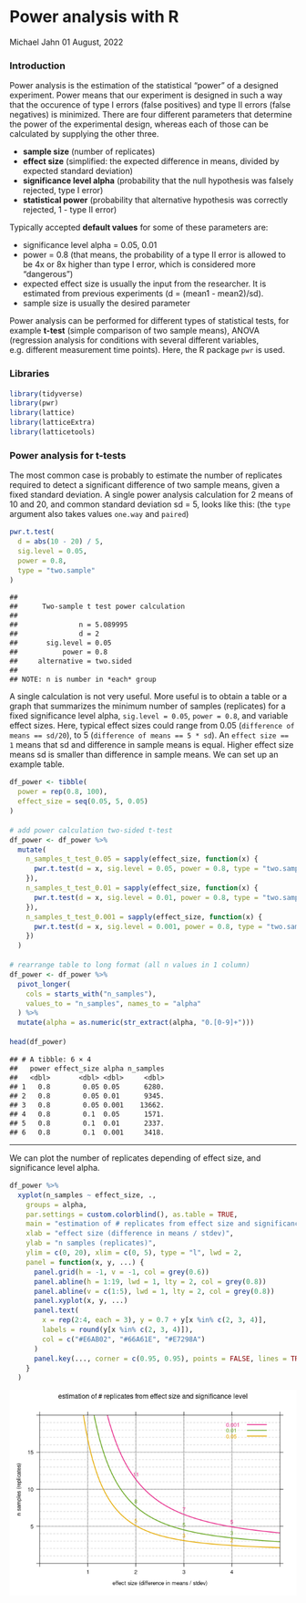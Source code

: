 Power analysis with R
================
Michael Jahn
01 August, 2022

### Introduction

Power analysis is the estimation of the statistical “power” of a
designed experiment. Power means that our experiment is designed in such
a way that the occurence of type I errors (false positives) and type II
errors (false negatives) is minimized. There are four different
parameters that determine the power of the experimental design, whereas
each of those can be calculated by supplying the other three.

  - **sample size** (number of replicates)
  - **effect size** (simplified: the expected difference in means,
    divided by expected standard deviation)
  - **significance level alpha** (probability that the null hypothesis
    was falsely rejected, type I error)
  - **statistical power** (probability that alternative hypothesis was
    correctly rejected, 1 - type II error)

Typically accepted **default values** for some of these parameters are:

  - significance level alpha = 0.05, 0.01
  - power = 0.8 (that means, the probability of a type II error is
    allowed to be 4x or 8x higher than type I error, which is considered
    more “dangerous”)
  - expected effect size is usually the input from the researcher. It is
    estimated from previous experiments (d = (mean1 - mean2)/sd).
  - sample size is usually the desired parameter

Power analysis can be performed for different types of statistical
tests, for example **t-test** (simple comparison of two sample means),
ANOVA (regression analysis for conditions with several different
variables, e.g. different measurement time points). Here, the R package
`pwr` is used.

### Libraries

``` r
library(tidyverse)
library(pwr)
library(lattice)
library(latticeExtra)
library(latticetools)
```

### Power analysis for t-tests

The most common case is probably to estimate the number of replicates
required to detect a significant difference of two sample means, given a
fixed standard deviation. A single power analysis calculation for 2
means of 10 and 20, and common standard deviation sd = 5, looks like
this: (the `type` argument also takes values `one.way` and `paired`)

``` r
pwr.t.test(
  d = abs(10 - 20) / 5,
  sig.level = 0.05,
  power = 0.8,
  type = "two.sample"
)
```

    ## 
    ##      Two-sample t test power calculation 
    ## 
    ##               n = 5.089995
    ##               d = 2
    ##       sig.level = 0.05
    ##           power = 0.8
    ##     alternative = two.sided
    ## 
    ## NOTE: n is number in *each* group

A single calculation is not very useful. More useful is to obtain a
table or a graph that summarizes the minimum number of samples
(replicates) for a fixed significance level alpha, `sig.level = 0.05`,
`power = 0.8`, and variable effect sizes. Here, typical effect sizes
could range from 0.05 (`difference of means == sd/20`), to 5
(`difference of means == 5 * sd`). An `effect size == 1` means that sd
and difference in sample means is equal. Higher effect size means sd is
smaller than difference in sample means. We can set up an example table.

``` r
df_power <- tibble(
  power = rep(0.8, 100),
  effect_size = seq(0.05, 5, 0.05)
)

# add power calculation two-sided t-test
df_power <- df_power %>%
  mutate(
    n_samples_t_test_0.05 = sapply(effect_size, function(x) {
      pwr.t.test(d = x, sig.level = 0.05, power = 0.8, type = "two.sample")$n
    }),
    n_samples_t_test_0.01 = sapply(effect_size, function(x) {
      pwr.t.test(d = x, sig.level = 0.01, power = 0.8, type = "two.sample")$n
    }),
    n_samples_t_test_0.001 = sapply(effect_size, function(x) {
      pwr.t.test(d = x, sig.level = 0.001, power = 0.8, type = "two.sample")$n
    })
  )

# rearrange table to long format (all n values in 1 column)
df_power <- df_power %>%
  pivot_longer(
    cols = starts_with("n_samples"),
    values_to = "n_samples", names_to = "alpha"
  ) %>%
  mutate(alpha = as.numeric(str_extract(alpha, "0.[0-9]+")))

head(df_power)
```

    ## # A tibble: 6 × 4
    ##   power effect_size alpha n_samples
    ##   <dbl>       <dbl> <dbl>     <dbl>
    ## 1   0.8        0.05 0.05      6280.
    ## 2   0.8        0.05 0.01      9345.
    ## 3   0.8        0.05 0.001    13662.
    ## 4   0.8        0.1  0.05      1571.
    ## 5   0.8        0.1  0.01      2337.
    ## 6   0.8        0.1  0.001     3418.

-----

We can plot the number of replicates depending of effect size, and
significance level alpha.

``` r
df_power %>%
  xyplot(n_samples ~ effect_size, .,
    groups = alpha,
    par.settings = custom.colorblind(), as.table = TRUE,
    main = "estimation of # replicates from effect size and significance level",
    xlab = "effect size (difference in means / stdev)",
    ylab = "n samples (replicates)",
    ylim = c(0, 20), xlim = c(0, 5), type = "l", lwd = 2,
    panel = function(x, y, ...) {
      panel.grid(h = -1, v = -1, col = grey(0.6))
      panel.abline(h = 1:19, lwd = 1, lty = 2, col = grey(0.8))
      panel.abline(v = c(1:5), lwd = 1, lty = 2, col = grey(0.8))
      panel.xyplot(x, y, ...)
      panel.text(
        x = rep(2:4, each = 3), y = 0.7 + y[x %in% c(2, 3, 4)],
        labels = round(y[x %in% c(2, 3, 4)]),
        col = c("#E6AB02", "#66A61E", "#E7298A")
      )
      panel.key(..., corner = c(0.95, 0.95), points = FALSE, lines = TRUE)
    }
  )
```

![](power-analysis_files/figure-gfm/unnamed-chunk-4-1.png)<!-- -->
